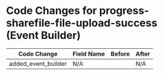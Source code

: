 # Code Changes for progress-sharefile-file-upload-success (Event Builder)

| Code Change | Field Name | Before | After |
|-------------|------------|--------|-------|
| added_event_builder | N/A |  | N/A |
